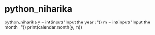 # python_niharika
python_niharika
y = int(input("Input the year : "))
m = int(input("Input the month : "))
print(calendar.month(y, m))
